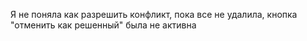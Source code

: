 Я не поняла как разрешить конфликт, пока все не удалила, кнопка "отменить как решенный" была не активна